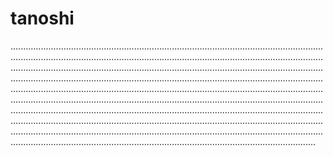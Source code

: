# tanoshi
.....................................................................................................................................................................................................................................................................................................................................................................................................................................................................................................................................................................................................................................................................................................................................................................................................................................................................................................................................................................................................................................................................................................................................................................................................................................................................................